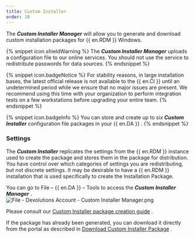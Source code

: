 ```yaml
---
title: Custom Installer
order: 10
---
```

The ***Custom Installer Manager*** will allow you to generate and download custom installation packages for {{ en.RDM }} Windows. 

{% snippet icon.shieldWarning %} 
The ***Custom Installer Manager*** uploads a configuration file to our online services. You should not use the service to redistribute passwords for data sources. 
{% endsnippet %}
 
{% snippet icon.badgeNotice %} 
For stability reasons, in large installation bases, the latest official release is not available to the {{ en.CI }} until an undetermined period while we ensure that no major issues are present. We recommend using this time with your organization to perform integration tests on a few workstations before upgrading your entire team. 
{% endsnippet %}
 
{% snippet icon.badgeInfo %} 
You can store and create up to six ***Custom Installer*** configuration file packages in your {{ en.DA }} . 
{% endsnippet %}
 
### Settings 

The ***Custom Installer*** replicates the settings from the {{ en.RDM }} instance used to create the package and stores them in the package for distribution. You have control over which categories of settings you are redistributing, but not discrete settings. It may be desirable to have a {{ en.RDM }} installation that is used specifically to create the Installation Package.  

You can go to File – {{ en.DA }} – Tools to access the ***Custom Installer Manager*** .  
![File - Devolutions Account - Custom Installer Manager.png](/img/en/cloud/clip0009.png)  

Please consult our [Custom Installer package creation guide](https://helprdm.devolutions.net/installation_custominstallerservice.html) .  

If the package has already been generated, you can download it directly from the portal as described in [Download Custom Installer Package](/cloud/rdm-online-services/custom-installer/download-custom-installer/) . 

